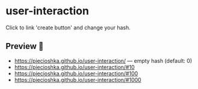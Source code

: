 # user-interaction

Click to link 'create button' and change your hash.

## Preview 🎉

* <https://piecioshka.github.io/user-interaction/> — empty hash (default: 0)
* <https://piecioshka.github.io/user-interaction/#10>
* <https://piecioshka.github.io/user-interaction/#100>
* <https://piecioshka.github.io/user-interaction/#1000>

